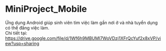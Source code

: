 # MiniProject_Mobile
Ứng dụng Android giúp sinh viên tìm việc làm gần nơi ở và nhà tuyển dụng có thể đăng việc làm.  
Chi tiết tại: https://drive.google.com/file/d/1Wf6h9MBUMI7WoVDzj1XFrQcYuf2x8xVP/view?usp=sharing
